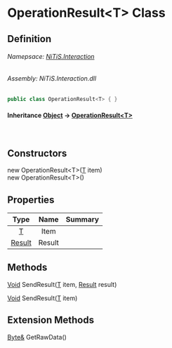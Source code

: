# OperationResult&#60;T&#62; Class
## Definition

###### Namepsace: [NiTiS.Interaction](https://nitis-dev.github.io/NiTiSLibsWiki/Namespaces/NiTiS.Interaction)
###### Assembly: NiTiS.Interaction.dll

#### 
```c#
public class OperationResult<T> { }
```
#### Inheritance [Object](https://docs.microsoft.com/dotnet/api/system.object) &#8594; [OperationResult&#60;T&#62;](https://nitis-dev.github.io/NiTiSLibsWiki/NiTiS/Interaction/OperationResult-1)  
#### 

<br>

## Constructors
new OperationResult&#60;T&#62;([T](https://nitis-dev.github.io/NiTiSLibsWiki/NiTiS/Interaction/T) item)  
new OperationResult&#60;T&#62;()  
  
## Properties
|Type|Name|Summary|
|:-:|:--:|:-|
|[T](https://nitis-dev.github.io/NiTiSLibsWiki/NiTiS/Interaction/T)|Item||
|[Result](https://nitis-dev.github.io/NiTiSLibsWiki/NiTiS/Interaction/Result)|Result||
  
  
## Methods
[Void](https://docs.microsoft.com/dotnet/api/system.void) SendResult([T](https://nitis-dev.github.io/NiTiSLibsWiki/NiTiS/Interaction/T) item, [Result](https://nitis-dev.github.io/NiTiSLibsWiki/NiTiS/Interaction/Result) result)
    
  
[Void](https://docs.microsoft.com/dotnet/api/system.void) SendResult([T](https://nitis-dev.github.io/NiTiSLibsWiki/NiTiS/Interaction/T) item)
    
  
  
## Extension Methods
[Byte&](https://docs.microsoft.com/dotnet/api/system.byte&) GetRawData()  

  
